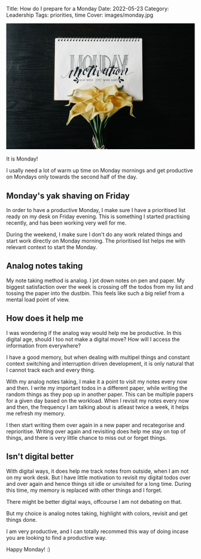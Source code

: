 Title: How do I prepare for a Monday
Date: 2022-05-23
Category: Leadership
Tags: priorities, time
Cover: images/monday.jpg

![Cover image](./images/monday.jpg)

It is Monday!

I usally need a lot of warm up time on Monday mornings and get productive on Mondays only towards the second half of the day.

## Monday's yak shaving on Friday

In order to have a productive Monday, I make sure I have a prioritised list ready on my desk on Friday evening. This is something I started practising recently, and has been working very well for me.

During the weekend, I make sure I don't do any work related things and start work directly on Monday morning. The prioritised list helps me with relevant context to start the Monday.

## Analog notes taking

My note taking method is analog. I jot down notes on pen and paper. My biggest satisfaction over the week is crossing off the todos from my list and tossing the paper into the dustbin. This feels like such a big relief from a mental load point of view.

## How does it help me

I was wondering if the analog way would help me be productive. In this digital age, should I too not make a digital move? How will I access the information from everywhere?

I have a good memory, but when dealing with multipel things and constant context switching and interruption driven development, it is only natural that I cannot track each and every thing.

With my analog notes taking, I make it a point to visit my notes every now and then. I write my important todos in a different paper, while writing the random things as they pop up in another paper. This can be multiple papers for a given day based on the workload. When I revisit my notes every now and then, the frequency I am talking about is atleast twice a week, it helps me refresh my memory.

I then start writing them over again in a new paper and recategorise and reprioritise. Writing over again and revisiting does help me stay on top of things, and there is very little chance to miss out or forget things.

## Isn't digital better

With digital ways, it does help me track notes from outside, when I am not on my work desk. But I have little motivation to revisit my digital todos over and over again and hence things sit idle or unvisited for a long time. During this time, my memory is replaced with other things and I forget.

There might be better digital ways, offcourse I am not debating on that.

But my choice is analog notes taking, highlight with colors, revisit and get things done.

I am very productive, and I can totally recommed this way of doing incase you are looking to find a productive way.

Happy Monday! :) 










